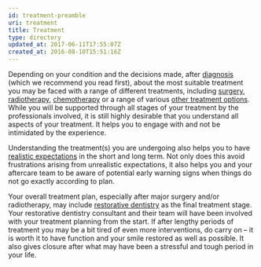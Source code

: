 ```yaml
---
id: treatment-preamble
uri: treatment
title: Treatment
type: directory
updated_at: 2017-06-11T17:55:07Z
created_at: 2016-08-10T15:51:16Z
---
```


<p>Depending on your condition and the decisions made, after
    <a href="/diagnosis/a-z">diagnosis</a> (which we recommend you read first), about
        the most suitable treatment you may be faced with a range
        of different treatments, including <a href="/treatment/surgery">surgery</a>,
        <a href="/treatment/radiotherapy">radiotherapy</a>,
        <a href="/treatment/chemotherapy">chemotherapy</a> or a range of various <a href="/treatment/other">other treatment options</a>.
            While you will be supported through all stages of
            your treatment by the professionals involved, it
            is still highly desirable that you understand all
            aspects of your treatment. It helps you to engage
            with and not be intimidated by the experience.</p>
<p>Understanding the treatment(s) you are undergoing also helps
    you to have <a href="/treatment/timelines">realistic expectations</a>    in the short and long term. Not only does this avoid frustrations
    arising from unrealistic expectations, it also helps you
    and your aftercare team to be aware of potential early warning
    signs when things do not go exactly according to plan.</p>
<p>Your overall treatment plan, especially after major surgery and/or
    radiotherapy, may include <a href="/treatment/restorative-dentistry">restorative dentistry</a>    as the final treatment stage. Your restorative dentistry
    consultant and their team will have been involved with your
    treatment planning from the start. If after lengthy periods
    of treatment you may be a bit tired of even more interventions,
    do carry on – it is worth it to have function and your smile
    restored as well as possible. It also gives closure after
    what may have been a stressful and tough period in your life.</p>

